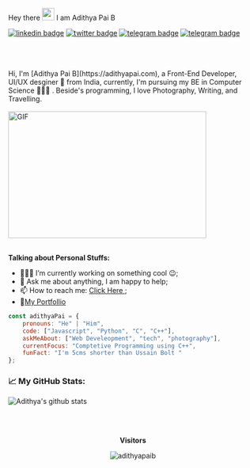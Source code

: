<meta property="og:description" content="Adithya Pai B is a Front-End Developer from Mangalore, India. Adithya Pai is currenty pursuing his BE in Computer Science. Feel free to contact Adithya Pai B" /><meta name="Keywords" content="Adithya Pai B adithya pai b adithyapai adithya pai Adithya AdithyaPai ADITHYAPAI ADITHYA adithyapaib paiadithya adithyapai.com www.adithyapai.com"/>
Hey there <img src="https://media.giphy.com/media/hvRJCLFzcasrR4ia7z/giphy.gif" width="25px"> I am Adithya Pai B
<br>

[![linkedin badge](https://img.shields.io/badge/adithyapaib-30302f?style=flat&logo=linkedin)](https://www.linkedin.com/in/adithyapaib)
[![twitter badge](https://img.shields.io/badge/@adithyapaib-30302f?style=flat&logo=twitter)](https://twitter.com/adithyapaib)
[![telegram badge](https://img.shields.io/badge/adithyapaib-30302f?style=flat&logo=telegram)](https://t.me/adithyapaib)
[![telegram badge](https://img.shields.io/endpoint?url=https://adithyapai.com)](https://adithyapai.com)

<br>
<br>
<br>
Hi, I'm [Adithya Pai B](https://adithyapai.com), a Front-End Developer, UI/UX desginer 🚀 from India, currently, I'm pursuing my BE in Computer Science 🙍🏽‍♂️ .  Beside's programming, I love Photography, Writing, and Travelling.
<br>
<br>
 <img alt="GIF" src="https://github.com/adithyapaib/adithyapaib/blob/master/code.gif?raw=true" width="400" height="256" />
 <br>
 <br>
 
**Talking about Personal Stuffs:**

- 👨🏽‍💻 I’m currently working on something cool :wink:;
- 💬 Ask me about anything, I am happy to help;
- 📫 How to reach me: [Click Here ](https://telegram.me/adithyapai);
- 📝[My Portfollio ](https://adithyapai.com)

```javascript
const adithyaPai = {
    pronouns: "He" | "Him",
    code: ["Javascript", "Python", "C", "C++"],
    askMeAbout: ["Web Develeopment", "tech", "photography"],
    currentFocus: "Comptetive Programming using C++",
    funFact: "I'm 5cms shorter than Ussain Bolt "
};
```
 
###  📈 My GitHub Stats:

![Adithya's github stats](https://github-readme-stats.vercel.app/api?username=adithyapaib&count_private=true&show_icons=true&theme=react)

 <br>
 <br>
  
 <p align="center">
  <b>Visitors</b>
  <br>
<p align="center"> <img src="https://komarev.com/ghpvc/?username=adithyapaib&label=Views&color=blue&style=plastic" alt="adithyapaib" /> </p>
</p>

